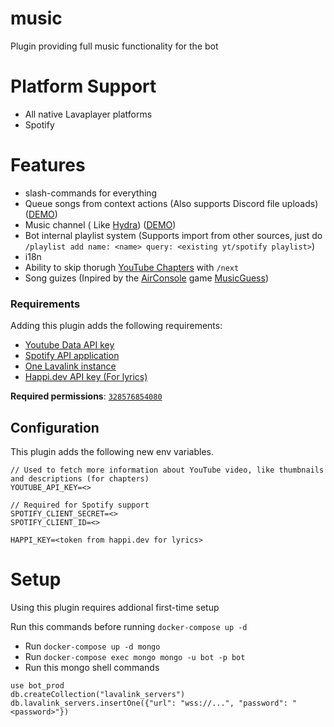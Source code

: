 # music

Plugin providing full music functionality for the bot

# Platform Support

- All native Lavaplayer platforms
- Spotify

# Features

- slash-commands for everything
- Queue songs from context actions (Also supports Discord file
  uploads) ([DEMO](https://rice.by.devs-from.asia/TEzu3/tUVeLizo46.png))
- Music channel (
  Like [Hydra](https://hydra.bot)) ([DEMO](https://cdn.discordapp.com/attachments/890344418320719973/891144736151318568/music_channel_demo.gif))
- Bot internal playlist system (Supports import from other sources, just
  do `/playlist add name: <name> query: <existing yt/spotify playlist>`)
- i18n
- Ability to skip thorugh [YouTube Chapters](https://support.google.com/youtube/answer/9884579?hl=en) with `/next`
- Song guizes (Inpired by the [AirConsole](https://www.airconsole.com)
  game [MusicGuess](https://www.airconsole.com/play/battle-games/musicguess))

### Requirements

Adding this plugin adds the following requirements:

- [Youtube Data API key](https://console.cloud.google.com/apis/api/youtube/overview)
- [Spotify API application](https://developer.spotify.com/dashboard/applications)
- [One Lavalink instance](https://github.com/freyacodes/lavalink#server-configuration)
- [Happi.dev API key (For lyrics)](https://happi.dev/panel)

**Required permissions**: [`328576854080`](https://finitereality.github.io/permissions-calculator/?v=-2135627712)

## Configuration
This plugin adds the following new env variables.
```shell
// Used to fetch more information about YouTube video, like thumbnails and descriptions (for chapters)
YOUTUBE_API_KEY=<>

// Required for Spotify support
SPOTIFY_CLIENT_SECRET=<>
SPOTIFY_CLIENT_ID=<>

HAPPI_KEY=<token from happi.dev for lyrics>
```

# Setup
Using this plugin requires addional first-time setup

Run this commands before running `docker-compose up -d`
- Run `docker-compose up -d mongo`
- Run `docker-compose exec mongo mongo -u bot -p bot`
- Run this mongo shell commands

```mongo
use bot_prod
db.createCollection("lavalink_servers")
db.lavalink_servers.insertOne({"url": "wss://...", "password": "<password>"})
``` 
